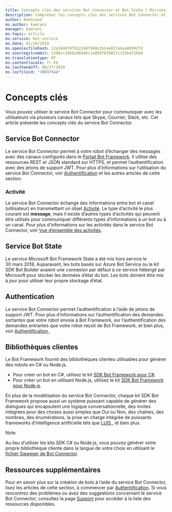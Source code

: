 ```yaml
---
title: Concepts clés des services Bot Connector et Bot State | Microsoft Docs
description: Comprenez les concepts clés des services Bot Connector et Bot State de Bot Framework.
author: RobStand
ms.author: kamrani
manager: kamrani
ms.topic: article
ms.service: bot-service
ms.date: 01/16/2019
ms.openlocfilehash: 12a54d479f0222497589c2b14e017a4aa8d992fd
ms.sourcegitcommit: c200cc2db62dbb46c2a089fb76017cc55bdf26b0
ms.translationtype: HT
ms.contentlocale: fr-FR
ms.lasthandoff: 08/27/2019
ms.locfileid: "70037544"
---
```

# <a name="key-concepts"></a>Concepts clés

Vous pouvez utiliser le service Bot Connector pour communiquer avec les utilisateurs via plusieurs canaux tels que Skype, Courrier, Slack, etc. Cet article présente les concepts clés du service Bot Connector.

## <a name="bot-connector-service"></a>Service Bot Connector

Le service Bot Connector permet à votre robot d’échanger des messages avec des canaux configurés dans le <a href="https://dev.botframework.com/" target="_blank">Portail Bot Framework</a>. Il utilise des ressources REST et JSON standard sur HTTPS, et permet l’authentification avec des jetons de support JWT. Pour plus d’informations sur l’utilisation du service Bot Connector, voir [ Authentification](bot-framework-rest-connector-authentication.md) et les autres articles de cette section.

### <a name="activity"></a>Activité

Le service Bot Connector échange des informations entre bot et canal (utilisateur) en transmettant un objet [Activité][]. Le type d’activité le plus courant est **message**, mais il existe d’autres types d’activités qui peuvent être utilisés pour communiquer différents types d’informations à un bot ou à un canal. Pour plus d’informations sur les activités dans le service Bot Connector, voir [Vue d’ensemble des activités](bot-framework-rest-connector-activities.md).

## <a name="bot-state-service"></a>Service Bot State

Le service Microsoft Bot Framework State a été mis hors service le 30 mars 2018. Auparavant, les bots basés sur Azure Bot Service ou le kit SDK Bot Builder avaient une connexion par défaut à ce service hébergé par Microsoft pour stocker les données d’état du bot. Les bots doivent être mis à jour pour utiliser leur propre stockage d’état.

## <a name="authentication"></a>Authentication

Le service Bot Connector permet l’authentification à l’aide de jetons de support JWT. Pour plus d’informations sur l’authentification des demandes sortantes que votre robot envoie à Bot Framework, sur l’authentification des demandes entrantes que votre robot reçoit de Bot Framework, et bien plus, voir [ Authentification ](bot-framework-rest-connector-authentication.md). 

## <a name="client-libraries"></a>Bibliothèques clientes

Le Bot Framework fournit des bibliothèques clientes utilisables pour générer des robots en C# ou Node.js. 

- Pour créer un bot en C#, utilisez le kit [SDK Bot Framework pour C#](../dotnet/bot-builder-dotnet-overview.md). 
- Pour créer un bot en utilisant Node.js, utilisez le kit [SDK Bot Framework pour Node.js](../nodejs/index.md). 

En plus de la modélisation du service Bot Connector, chaque kit SDK Bot Framework propose aussi un système puissant capable de générer des dialogues qui encapsulent une logique conversationnelle, des invites intégrées pour des choses aussi simples que Oui ou Non, des chaînes, des nombres, des énumérations, la prise en charge intégrée de puissants frameworks d’intelligence artificielle tels que <a href="https://www.luis.ai/" target="_blank"> LUIS </a>, et bien plus. 

> [!NOTE]
> Au lieu d’utiliser les kits SDK C# ou Node.js, vous pouvez générer votre propre bibliothèque cliente dans la langue de votre choix en utilisant le <a href="https://aka.ms/connector-swagger-file" target="_blank">fichier Swagger de Bot Connector</a>.

## <a name="additional-resources"></a>Ressources supplémentaires

Pour en savoir plus sur la création de bots à l’aide du service Bot Connector, lisez les articles de cette section, à commencer par [Authentification](bot-framework-rest-connector-authentication.md). Si vous rencontrez des problèmes ou avez des suggestions concernant le service Bot Connector, consultez la page [Support](../bot-service-resources-links-help.md) pour accéder à la liste des ressources disponibles. 

[Activité]: bot-framework-rest-connector-api-reference.md#activity-object
